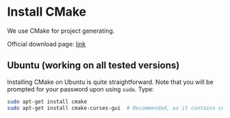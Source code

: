 # Install CMake

We use CMake for project generating.

Official download page: [link](https://cmake.org/download/)

## Ubuntu (working on all tested versions)

Installing CMake on Ubuntu is quite straightforward. Note that you will be prompted for your password upon using `sudo`. Type:

```bash
sudo apt-get install cmake
sudo apt-get install cmake-curses-gui  # Recommended, as it contains ccmake.
```
